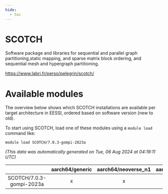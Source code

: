 ```yaml
---
hide:
  - toc
---
```


SCOTCH
======


Software package and libraries for sequential and parallel graph partitioning,static mapping, and sparse matrix block ordering, and sequential mesh and hypergraph partitioning.

https://www.labri.fr/perso/pelegrin/scotch/
# Available modules


The overview below shows which SCOTCH installations are available per target architecture in EESSI, ordered based on software version (new to old).

To start using SCOTCH, load one of these modules using a `module load` command like:

```shell
module load SCOTCH/7.0.3-gompi-2023a
```

*(This data was automatically generated on Tue, 06 Aug 2024 at 04:19:11 UTC)*  

| |aarch64/generic|aarch64/neoverse_n1|aarch64/neoverse_v1|x86_64/generic|x86_64/amd/zen2|x86_64/amd/zen3|x86_64/amd/zen4|x86_64/intel/haswell|x86_64/intel/skylake_avx512|
| :---: | :---: | :---: | :---: | :---: | :---: | :---: | :---: | :---: | :---: |
|SCOTCH/7.0.3-gompi-2023a|x|x|x|x|x|x|x|x|x|

